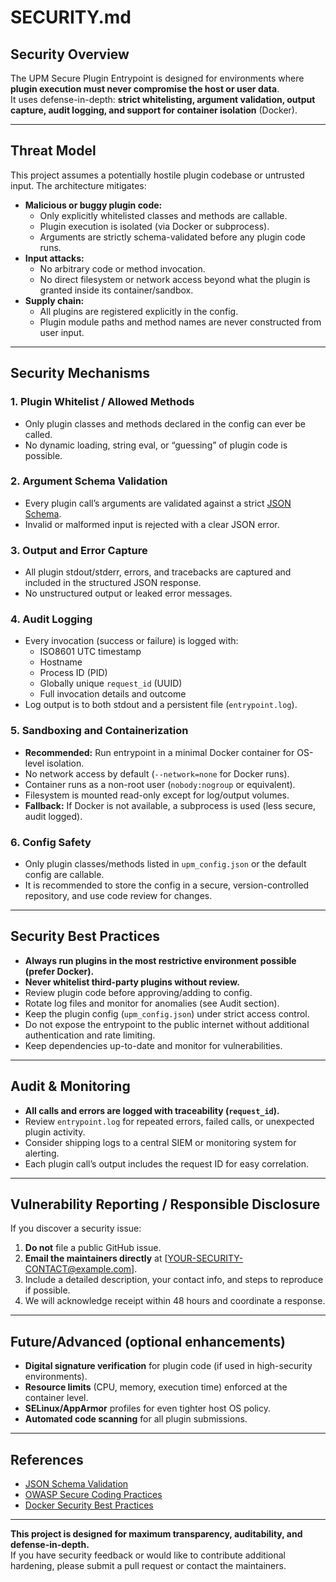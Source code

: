 # SECURITY.md

## Security Overview

The UPM Secure Plugin Entrypoint is designed for environments where **plugin execution must never compromise the host or user data**.  
It uses defense-in-depth: **strict whitelisting, argument validation, output capture, audit logging, and support for container isolation** (Docker).

---

## Threat Model

This project assumes a potentially hostile plugin codebase or untrusted input. The architecture mitigates:

- **Malicious or buggy plugin code:**  
  - Only explicitly whitelisted classes and methods are callable.
  - Plugin execution is isolated (via Docker or subprocess).
  - Arguments are strictly schema-validated before any plugin code runs.
- **Input attacks:**  
  - No arbitrary code or method invocation.
  - No direct filesystem or network access beyond what the plugin is granted inside its container/sandbox.
- **Supply chain:**  
  - All plugins are registered explicitly in the config.
  - Plugin module paths and method names are never constructed from user input.

---

## Security Mechanisms

### 1. **Plugin Whitelist / Allowed Methods**
- Only plugin classes and methods declared in the config can ever be called.
- No dynamic loading, string eval, or “guessing” of plugin code is possible.

### 2. **Argument Schema Validation**
- Every plugin call’s arguments are validated against a strict [JSON Schema](https://json-schema.org/).
- Invalid or malformed input is rejected with a clear JSON error.

### 3. **Output and Error Capture**
- All plugin stdout/stderr, errors, and tracebacks are captured and included in the structured JSON response.
- No unstructured output or leaked error messages.

### 4. **Audit Logging**
- Every invocation (success or failure) is logged with:
  - ISO8601 UTC timestamp
  - Hostname
  - Process ID (PID)
  - Globally unique `request_id` (UUID)
  - Full invocation details and outcome
- Log output is to both stdout and a persistent file (`entrypoint.log`).

### 5. **Sandboxing and Containerization**
- **Recommended:** Run entrypoint in a minimal Docker container for OS-level isolation.
- No network access by default (`--network=none` for Docker runs).
- Container runs as a non-root user (`nobody:nogroup` or equivalent).
- Filesystem is mounted read-only except for log/output volumes.
- **Fallback:** If Docker is not available, a subprocess is used (less secure, audit logged).

### 6. **Config Safety**
- Only plugin classes/methods listed in `upm_config.json` or the default config are callable.
- It is recommended to store the config in a secure, version-controlled repository, and use code review for changes.

---

## Security Best Practices

- **Always run plugins in the most restrictive environment possible (prefer Docker).**
- **Never whitelist third-party plugins without review.**
- Review plugin code before approving/adding to config.
- Rotate log files and monitor for anomalies (see Audit section).
- Keep the plugin config (`upm_config.json`) under strict access control.
- Do not expose the entrypoint to the public internet without additional authentication and rate limiting.
- Keep dependencies up-to-date and monitor for vulnerabilities.

---

## Audit & Monitoring

- **All calls and errors are logged with traceability (`request_id`).**
- Review `entrypoint.log` for repeated errors, failed calls, or unexpected plugin activity.
- Consider shipping logs to a central SIEM or monitoring system for alerting.
- Each plugin call’s output includes the request ID for easy correlation.

---

## Vulnerability Reporting / Responsible Disclosure

If you discover a security issue:

1. **Do not** file a public GitHub issue.
2. **Email the maintainers directly** at [YOUR-SECURITY-CONTACT@example.com].
3. Include a detailed description, your contact info, and steps to reproduce if possible.
4. We will acknowledge receipt within 48 hours and coordinate a response.

---

## Future/Advanced (optional enhancements)

- **Digital signature verification** for plugin code (if used in high-security environments).
- **Resource limits** (CPU, memory, execution time) enforced at the container level.
- **SELinux/AppArmor** profiles for even tighter host OS policy.
- **Automated code scanning** for all plugin submissions.

---

## References

- [JSON Schema Validation](https://json-schema.org/)
- [OWASP Secure Coding Practices](https://owasp.org/www-project-secure-coding-practices/)
- [Docker Security Best Practices](https://docs.docker.com/engine/security/)

---

**This project is designed for maximum transparency, auditability, and defense-in-depth.**  
If you have security feedback or would like to contribute additional hardening, please submit a pull request or contact the maintainers.
